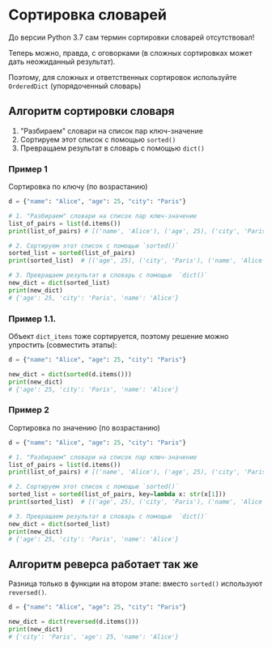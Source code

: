 # Сортировка словарей

До версии Python 3.7 сам термин сортировки словарей отсутствовал!

Теперь можно, правда, с оговорками (в сложных сортировках может дать неожиданный результат).

Поэтому, для сложных и ответственных сортировок используйте `OrderedDict` (упорядоченный словарь)

## Алгоритм сортировки словаря

1. "Разбираем" словари на список пар ключ-значение
2. Сортируем этот список с помощью `sorted()`
3. Превращаем результат в словарь с помощью  `dict()` 

### Пример 1
Сортировка по ключу (по возрастанию)

```python
d = {"name": "Alice", "age": 25, "city": "Paris"}

# 1. "Разбираем" словари на список пар ключ-значение
list_of_pairs = list(d.items())
print(list_of_pairs) # [('name', 'Alice'), ('age', 25), ('city', 'Paris')]

# 2. Сортируем этот список с помощью `sorted()`  
sorted_list = sorted(list_of_pairs)
print(sorted_list)  # [('age', 25), ('city', 'Paris'), ('name', 'Alice')]

# 3. Превращаем результат в словарь с помощью  `dict()`
new_dict = dict(sorted_list)
print(new_dict)
# {'age': 25, 'city': 'Paris', 'name': 'Alice'}
```

### Пример 1.1.
Объект `dict_items` тоже сортируется, поэтому решение можно упростить (совместить этапы):

```python
d = {"name": "Alice", "age": 25, "city": "Paris"}

new_dict = dict(sorted(d.items()))
print(new_dict)
# {'age': 25, 'city': 'Paris', 'name': 'Alice'}
```

### Пример 2
Сортировка по значению (по возрастанию)

```python
d = {"name": "Alice", "age": 25, "city": "Paris"}

# 1. "Разбираем" словари на список пар ключ-значение
list_of_pairs = list(d.items())
print(list_of_pairs) # [('name', 'Alice'), ('age', 25), ('city', 'Paris')]

# 2. Сортируем этот список с помощью `sorted()`  
sorted_list = sorted(list_of_pairs, key=lambda x: str(x[1]))
print(sorted_list)  # [('age', 25), ('city', 'Paris'), ('name', 'Alice')]

# 3. Превращаем результат в словарь с помощью  `dict()`
new_dict = dict(sorted_list)
print(new_dict)
# {'age': 25, 'city': 'Paris', 'name': 'Alice'}
```

## Алгоритм реверса работает так же

Разница только в функции на втором этапе: вместо `sorted()` используют `reversed()`.

```python
d = {"name": "Alice", "age": 25, "city": "Paris"}

new_dict = dict(reversed(d.items()))
print(new_dict)
# {'city': 'Paris', 'age': 25, 'name': 'Alice'}
```